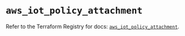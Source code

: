 # `aws_iot_policy_attachment`

Refer to the Terraform Registry for docs: [`aws_iot_policy_attachment`](https://registry.terraform.io/providers/hashicorp/aws/3.76.1/docs/resources/iot_policy_attachment).
